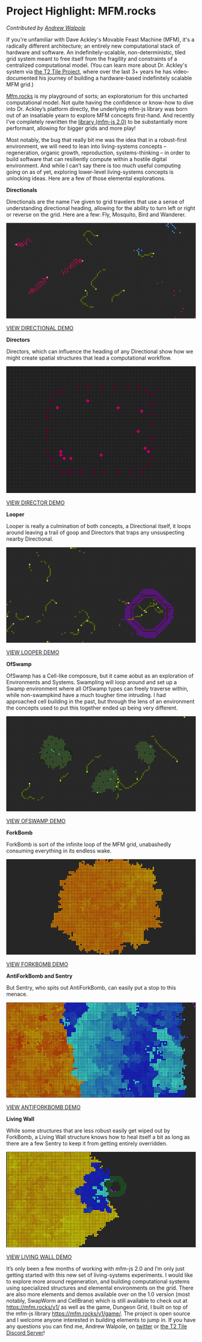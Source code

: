 # Project Highlight: MFM.rocks
*Contributed by [Andrew Walpole](https://twitter.com/walpolea)*

If you're unfamiliar with Dave Ackley's Movable Feast Machine (MFM), it's a radically different architecture; an entirely new computational stack of hardware and software. An indefinitely-scalable, non-deterministic, tiled grid system meant to free itself from the fragility and constraints of a centralized computational model. (You can learn more about Dr. Ackley's system via [the T2 Tile Project](https://t2tile.com/), where over the last 3+ years he has video-documented his journey of building a hardware-based indefinitely scalable MFM grid.)

[Mfm.rocks](https://mfm.rocks) is my playground of sorts; an exploratorium for this uncharted computational model. Not quite having the confidence or know-how to dive into Dr. Ackley’s platform directly, the underlying mfm-js library was born out of an insatiable yearn to explore MFM concepts first-hand. And recently I’ve completely rewritten the [library (mfm-js 2.0)](https://github.com/walpolea/mfm-js) to be substantially more performant, allowing for bigger grids and more play!

Most notably, the bug that really bit me was the idea that in a robust-first environment, we will need to lean into living-systems concepts – regeneration, organic growth, reproduction, systems-thinking – in order to build software that can resiliently compute within a hostile digital environment. And while I can’t say there is too much useful computing going on as of yet, exploring lower-level living-systems concepts is unlocking ideas. Here are a few of those elemental explorations.

**Directionals**

Directionals are the name I’ve given to grid travelers that use a sense of understanding directional heading, allowing for the ability to turn left or right or reverse on the grid. Here are a few: Fly, Mosquito, Bird and Wanderer.

![Directionals](images/mfm_directionals.png)

[VIEW DIRECTIONAL DEMO](https://mfm.rocks/?size=128,64&speed=1&selected=FLY&atoms=FLY-15x11-15x46-38x33,MOSQUITO-58x15-58x56-70x31-71x53-85x17,BIRD-99x23-120x11,WANDERER-113x51-113x52-113x53-114x51-114x52-114x53-115x51-115x52-115x53)

**Directors**

Directors, which can influence the heading of any Directional show how we might create spatial structures that lead a computational workflow.

![Directors](images/mfm_directors.png)

[VIEW DIRECTOR DEMO](https://mfm.rocks/?size=128,64&speed=1&selected=WANDERER&atoms=DIRECTOR%20S-40x21-40x23-40x27-40x29-40x33-41x18-42x16-44x15,DIRECTOR%20E-41x35-42x37-44x39-46x39-47x39-50x39-54x39-57x39-61x39-65x39,WANDERER-43x23-44x18-44x30-46x35-52x37-53x16-59x38-60x16-66x37-68x17-69x26-69x34,DIRECTOR%20W-49x14-52x14-56x14-60x14-64x14-67x14-69x15-71x16-71x19,DIRECTOR%20N-68x39-70x37-71x22-71x25-71x29-71x32-71x35)

**Looper**

Looper is really a culmination of both concepts, a Directional itself, it loops around leaving a trail of goop and Directors that traps any unsuspecting nearby Directional.

![Looper](images/mfm_looper.png)

[VIEW LOOPER DEMO](https://mfm.rocks/?size=128,64&speed=1&selected=MOSQUITO&atoms=MOSQUITO-28x30-28x31-28x32-28x33-29x30-29x31-29x32-29x33-30x30-30x31-30x32-30x33-31x30-31x31-31x32-31x33,LOOPER-92x32)

**OfSwamp**

OfSwamp has a Cell-like composure, but it came aobut as an exploration of Environments and Systems. Swampling will loop around and set up a Swamp environment where all OfSwamp types can freely traverse within, while non-swampkind have a much tougher time intruding. I had approached cell building in the past, but through the lens of an environment the concepts used to put this together ended up being very different.

![OfSwamp](images/mfm_ofswamp.png)

[VIEW OFSWAMP DEMO](https://mfm.rocks/?size=128,64&speed=1&selected=EMPTY&atoms=MOSQUITO-9x31-16x14-21x48-37x55-55x33-69x19-84x30-92x47-109x55-120x31,SWAMPLING-31x26-33x25-33x28-64x43-65x42-95x25)

**ForkBomb**

ForkBomb is sort of the infinite loop of the MFM grid, unabashedly consuming everything in its endless wake.

![ForkBomb](images/mfm_forkbomb.png)

[VIEW FORKBOMB DEMO](https://mfm.rocks/?size=128,64&speed=1&selected=FORKBOMB&atoms=FORKBOMB-64x32)

**AntiForkBomb and Sentry**

But Sentry, who spits out AntiForkBomb, can easily put a stop to this menace.

![AntiForkBomb](images/mfm_antiforkbomb.png)

[VIEW ANTIFORKBOMB DEMO](https://mfm.rocks/?size=128,64&speed=1&selected=FORKBOMB&atoms=FORKBOMB-22x31,SENTRY-118x30-121x22-123x38)

**Living Wall**

While some structures that are less robust easily get wiped out by ForkBomb, a Living Wall structure knows how to heal itself a bit as long as there are a few Sentry to keep it from getting entirely overridden.

![Living Wall](images/mfm_livingwall.png)

[VIEW LIVING WALL DEMO](https://mfm.rocks/?size=128,64&speed=1&selected=FORKBOMB&atoms=FORKBOMB-22x31,LIVING%20WALL-67x19-67x20-67x21-67x22-67x23-67x24-67x25-67x26-67x27-68x18-68x19-68x20-68x21-68x22-68x23-68x24-68x25-68x26-68x27-68x28-69x17-69x18-69x19-69x20-69x21-69x22-69x23-69x24-69x25-69x26-69x27-69x28-69x29-70x16-70x17-70x18-70x19-70x20-70x21-70x22-70x26-70x27-70x28-70x29-71x16-71x17-71x18-71x19-71x20-71x27-71x28-71x29-72x16-72x17-72x18-72x19-72x27-72x28-72x29-73x16-73x17-73x18-73x19-73x27-73x28-73x29-74x16-74x17-74x18-74x19-74x27-74x28-74x29-75x16-75x17-75x18-75x19-75x26-75x27-75x28-75x29-76x16-76x17-76x18-76x19-76x20-76x21-76x26-76x27-76x28-76x29-77x17-77x18-77x19-77x20-77x21-77x22-77x23-77x24-77x25-77x26-77x27-77x28-78x18-78x19-78x20-78x21-78x22-78x23-78x24-78x25-78x26-78x27-78x28-79x20-79x21-79x22-79x23-79x24-79x25-79x26-79x27-80x21-80x22-80x23-80x24,SENTRY-72x22-74x21-74x24)


It’s only been a few months of working with mfm-js 2.0 and I’m only just getting started with this new set of living-systems experiments. I would like to explore more around regeneration, and building computational systems using specialized structures and elemental environments on the grid. There are also more elements and demos available over on the 1.0 version (most notably, SwapWorm and CellBrane) which is still available to check out at https://mfm.rocks/v1/ as well as the game, Dungeon Grid, I built on top of the mfm-js library https://mfm.rocks/v1/game/. The project is open source and I welcome anyone interested in building elements to jump in. If you have any questions you can find me, Andrew Walpole, on [twitter](https://twitter.com/walpolea) or [the T2 Tile Discord Server](https://discord.gg/rBV6Y6sWNY)!
